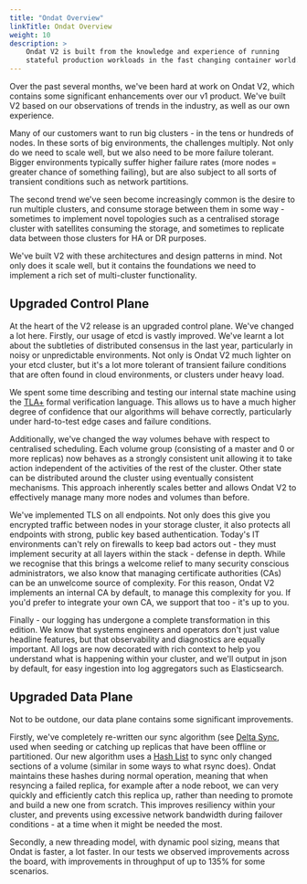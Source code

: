 ```yaml
---
title: "Ondat Overview"
linkTitle: Ondat Overview
weight: 10
description: >
    Ondat V2 is built from the knowledge and experience of running
    stateful production workloads in the fast changing container world.
---
```


Over the past several months, we've been hard at work on Ondat V2, which
contains some significant enhancements over our v1 product. We've built V2
based on our observations of trends in the industry, as well as our own
experience.

Many of our customers want to run big clusters - in the tens or hundreds of
nodes. In these sorts of big environments, the challenges multiply. Not only do
we need to scale well, but we also need to be more failure tolerant. Bigger
environments typically suffer higher failure rates (more nodes = greater chance
of something failing), but are also subject to all sorts of transient
conditions such as network partitions.

The second trend we've seen become increasingly common is the desire to run
multiple clusters, and consume storage between them in some way - sometimes to
implement novel topologies such as a centralised storage cluster with
satellites consuming the storage, and sometimes to replicate data between those
clusters for HA or DR purposes.

We've built V2 with these architectures and design patterns in mind. Not only
does it scale well, but it contains the foundations we need to implement a rich
set of multi-cluster functionality.

## Upgraded Control Plane

At the heart of the V2 release is an upgraded control plane. We've changed a
lot here. Firstly, our usage of etcd is vastly improved. We've learnt a lot
about the subtleties of distributed consensus in the last year, particularly in
noisy or unpredictable environments. Not only is Ondat V2 much lighter on
your etcd cluster, but it's a lot more tolerant of transient failure conditions
that are often found in cloud environments, or clusters under heavy load.

We spent some time describing and testing our internal state machine using the
[TLA+](https://en.wikipedia.org/wiki/TLA%2B) formal verification language. This
allows us to have a much higher degree of confidence that our algorithms will
behave correctly, particularly under hard-to-test edge cases and failure
conditions.

Additionally, we've changed the way volumes behave with respect to centralised
scheduling. Each volume group (consisting of a master and 0 or more replicas)
now behaves as a strongly consistent unit allowing it to take action
independent of the activities of the rest of the cluster. Other state can be
distributed around the cluster using eventually consistent mechanisms. This
approach inherently scales better and allows Ondat V2 to effectively manage
many more nodes and volumes than before.

We've implemented TLS on all endpoints. Not only does this give you encrypted
traffic between nodes in your storage cluster, it also protects all endpoints
with strong, public key based authentication. Today's IT environments can't
rely on firewalls to keep bad actors out - they must implement security at all
layers within the stack - defense in depth. While we recognise that this brings
a welcome relief to many security conscious administrators, we also know that
managing certificate authorities (CAs) can be an unwelcome source of
complexity. For this reason, Ondat V2 implements an internal CA by default,
to manage this complexity for you. If you'd prefer to integrate your own CA, we
support that too - it's up to you.

Finally - our logging has undergone a complete transformation in this edition. We
know that systems engineers and operators don't just value headline features,
but that observability and diagnostics are equally important. All logs are now
decorated with rich context to help you understand what is happening within
your cluster, and we'll output in json by default, for easy ingestion into log
aggregators such as Elasticsearch.

## Upgraded Data Plane

Not to be outdone, our data plane contains some significant improvements.

Firstly, we've completely re-written our sync algorithm (see [Delta Sync](/docs/concepts/volumes), used when seeding or catching up replicas
that have been offline or partitioned. Our new algorithm uses a [Hash
List](https://en.wikipedia.org/wiki/Hash_list) to sync only changed sections of
a volume (similar in some ways to what rsync does). Ondat maintains these
hashes during normal operation, meaning that when resyncing a failed replica,
for example after a node reboot, we can very quickly and efficiently catch this
replica up, rather than needing to promote and build a new one from scratch.
This improves resiliency within your cluster, and prevents using excessive
network bandwidth during failover conditions - at a time when it might be
needed the most.

Secondly, a new threading model, with dynamic pool sizing, means that Ondat
is faster, a lot faster. In our tests we observed improvements across the
board, with improvements in throughput of up to 135% for some scenarios.
